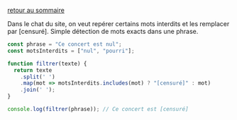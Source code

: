 [retour au sommaire](./)  

Dans le chat du site, on veut repérer certains mots interdits et les remplacer par [censuré]. Simple détection de mots exacts dans une phrase.

```js
const phrase = "Ce concert est nul";
const motsInterdits = ["nul", "pourri"];

function filtrer(texte) {
  return texte
    .split(' ')
    .map(mot => motsInterdits.includes(mot) ? "[censuré]" : mot)
    .join(' ');
}

console.log(filtrer(phrase)); // Ce concert est [censuré]
```